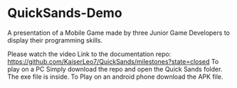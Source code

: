 # QuickSands-Demo
A presentation of a Mobile Game made by three Junior Game Developers to display their programming skills.

Please watch the video Link to the documentation repo: https://github.com/KaiserLeo7/QuickSands/milestones?state=closed
To play on a PC Simply download the repo and open the Quick Sands folder.
The exe file is inside. To Play on an android phone download the APK file.
